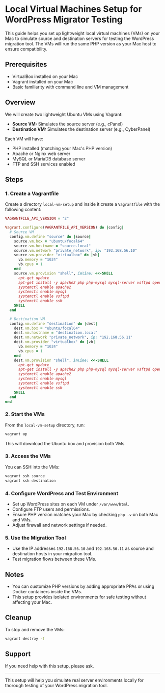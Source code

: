 # Local Virtual Machines Setup for WordPress Migrator Testing

This guide helps you set up lightweight local virtual machines (VMs) on your Mac to simulate source and destination servers for testing the WordPress migration tool. The VMs will run the same PHP version as your Mac host to ensure compatibility.

## Prerequisites

- VirtualBox installed on your Mac
- Vagrant installed on your Mac
- Basic familiarity with command line and VM management

## Overview

We will create two lightweight Ubuntu VMs using Vagrant:

- **Source VM:** Simulates the source server (e.g., cPanel)
- **Destination VM:** Simulates the destination server (e.g., CyberPanel)

Each VM will have:

- PHP installed (matching your Mac's PHP version)
- Apache or Nginx web server
- MySQL or MariaDB database server
- FTP and SSH services enabled

## Steps

### 1. Create a Vagrantfile

Create a directory `local-vm-setup` and inside it create a `Vagrantfile` with the following content:

```ruby
VAGRANTFILE_API_VERSION = "2"

Vagrant.configure(VAGRANTFILE_API_VERSION) do |config|
  # Source VM
  config.vm.define "source" do |source|
    source.vm.box = "ubuntu/focal64"
    source.vm.hostname = "source.local"
    source.vm.network "private_network", ip: "192.168.56.10"
    source.vm.provider "virtualbox" do |vb|
      vb.memory = "1024"
      vb.cpus = 1
    end
    source.vm.provision "shell", inline: <<-SHELL
      apt-get update
      apt-get install -y apache2 php php-mysql mysql-server vsftpd openssh-server zip unzip
      systemctl enable apache2
      systemctl enable mysql
      systemctl enable vsftpd
      systemctl enable ssh
    SHELL
  end

  # Destination VM
  config.vm.define "destination" do |dest|
    dest.vm.box = "ubuntu/focal64"
    dest.vm.hostname = "destination.local"
    dest.vm.network "private_network", ip: "192.168.56.11"
    dest.vm.provider "virtualbox" do |vb|
      vb.memory = "1024"
      vb.cpus = 1
    end
    dest.vm.provision "shell", inline: <<-SHELL
      apt-get update
      apt-get install -y apache2 php php-mysql mysql-server vsftpd openssh-server zip unzip
      systemctl enable apache2
      systemctl enable mysql
      systemctl enable vsftpd
      systemctl enable ssh
    SHELL
  end
end
```

### 2. Start the VMs

From the `local-vm-setup` directory, run:

```bash
vagrant up
```

This will download the Ubuntu box and provision both VMs.

### 3. Access the VMs

You can SSH into the VMs:

```bash
vagrant ssh source
vagrant ssh destination
```

### 4. Configure WordPress and Test Environment

- Set up WordPress sites on each VM under `/var/www/html`.
- Configure FTP users and permissions.
- Ensure PHP version matches your Mac by checking `php -v` on both Mac and VMs.
- Adjust firewall and network settings if needed.

### 5. Use the Migration Tool

- Use the IP addresses `192.168.56.10` and `192.168.56.11` as source and destination hosts in your migration tool.
- Test migration flows between these VMs.

## Notes

- You can customize PHP versions by adding appropriate PPAs or using Docker containers inside the VMs.
- This setup provides isolated environments for safe testing without affecting your Mac.

## Cleanup

To stop and remove the VMs:

```bash
vagrant destroy -f
```

## Support

If you need help with this setup, please ask.

---

This setup will help you simulate real server environments locally for thorough testing of your WordPress migration tool.

